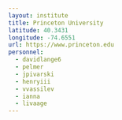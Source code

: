 ```yaml
---
layout: institute
title: Princeton University
latitude: 40.3431
longitude: -74.6551
url: https://www.princeton.edu
personnel:
  - davidlange6
  - pelmer
  - jpivarski
  - henryiii
  - vvassilev
  - ianna
  - livaage
---
```

